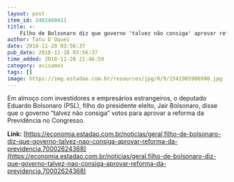 ```yaml
---
layout: post
item_id: 2402460411
title: >-
    Filho de Bolsonaro diz que governo 'talvez não consiga' aprovar reforma da Previdência
author: Tatu D'Oquei
date: 2018-11-28 03:56:37
pub_date: 2018-11-28 03:56:37
time_added: 2018-11-28 21:46:59
category: avisamos
tags: []
image: https://img.estadao.com.br/resources/jpg/0/9/1541985906990.jpg
---
```


Em almoço com investidores e empresários estrangeiros, o deputado Eduardo Bolsonaro (PSL), filho do presidente eleito, Jair Bolsonaro, disse que o governo “talvez não consiga” votos para aprovar a reforma da Previdência no Congresso.

**Link:** [https://economia.estadao.com.br/noticias/geral,filho-de-bolsonaro-diz-que-governo-talvez-nao-consiga-aprovar-reforma-da-previdencia,70002624368](https://economia.estadao.com.br/noticias/geral,filho-de-bolsonaro-diz-que-governo-talvez-nao-consiga-aprovar-reforma-da-previdencia,70002624368)

